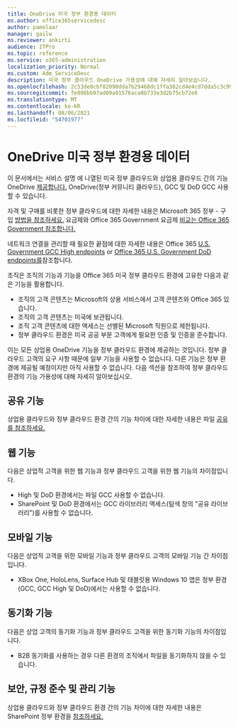 ```yaml
---
title: OneDrive 미국 정부 환경용 데이터
ms.author: office365servicedesc
author: pamelaar
manager: gailw
ms.reviewer: ankirti
audience: ITPro
ms.topic: reference
ms.service: o365-administration
localization_priority: Normal
ms.custom: Adm_ServiceDesc
description: 미국 정부 클라우드 OneDrive 가용성에 대해 자세히 알아보습니다.
ms.openlocfilehash: 2c53de0cbf02090dda7b29468dc1ffa302cd4e4cd7dda5c3c99af6774880623a
ms.sourcegitcommit: fe808bb97ad09a91576aca8b733e3d2b75cb72e6
ms.translationtype: MT
ms.contentlocale: ko-KR
ms.lasthandoff: 08/06/2021
ms.locfileid: "54701977"
---
```

# <a name="onedrive-for-us-government-environments"></a>OneDrive 미국 정부 환경용 데이터

이 문서에서는 서비스 설명 에 나열된 미국 정부 클라우드와 상업용 클라우드 간의 기능 OneDrive [제공합니다.](../../onedrive-for-business-service-description.md) OneDrive(정부 커뮤니티 클라우드), GCC 및 DoD GCC 사용할 수 있습니다. 

자격 및 구매를 비롯한 정부 클라우드에 대한 자세한 내용은 Microsoft 365 정부 - 구입 [방법을 참조하세요.](./microsoft-365-government-how-to-buy.md) 요금제와 Office 365 Government 요금제 [비교는 Office 365 Government 참조합니다.](https://www.microsoft.com/microsoft-365/government/compare-office-365-government-plans?rtc=1#EligibilityRequirements)

네트워크 연결을 관리할 때 필요한 끝점에 대한 자세한 내용은 Office 365 [U.S. Government GCC High endpoints](/office365/enterprise/office-365-u-s-government-gcc-high-endpoints#sharepoint-online-and-onedrive-for-business) or [Office 365 U.S. Government DoD endpoints를](/office365/enterprise/office-365-u-s-government-dod-endpoints#sharepoint-online-and-onedrive-for-business)참조합니다.

조직은 조직의 기능과 기능을 Office 365 미국 정부 클라우드 환경에 고유한 다음과 같은 기능을 활용합니다.

-   조직의 고객 콘텐츠는 Microsoft의 상용 서비스에서 고객 콘텐츠와 Office 365 있습니다.
-   조직의 고객 콘텐츠는 미국에 보관됩니다.
-   조직 고객 콘텐츠에 대한 액세스는 선별된 Microsoft 직원으로 제한됩니다.
-   정부 클라우드 환경은 미국 공공 부문 고객에게 필요한 인증 및 인증을 준수합니다.

이는 모든 상업용 OneDrive 기능을 정부 클라우드 환경에 제공하는 것입니다. 정부 클라우드 고객의 요구 사항 때문에 일부 기능을 사용할 수 없습니다. 다른 기능은 정부 환경에 제공될 예정이지만 아직 사용할 수 없습니다. 다음 섹션을 참조하여 정부 클라우드 환경의 기능 가용성에 대해 자세히 알아보십시오.

## <a name="sharing-features"></a>공유 기능

상업용 클라우드와 정부 클라우드 환경 간의 기능 차이에 대한 자세한 내용은 파일 [공유를 참조하세요.](./gcc-high-and-dod.md#file-sharing)

## <a name="web-features"></a>웹 기능

다음은 상업적 고객을 위한 웹 기능과 정부 클라우드 고객을 위한 웹 기능의 차이점입니다.

- High 및 DoD 환경에서는 파일 GCC 사용할 수 없습니다.
- SharePoint 및 DoD 환경에서는 GCC 라이브러리 액세스(탐색 창의 "공유 라이브러리")를 사용할 수 없습니다.

## <a name="mobile-features"></a>모바일 기능

다음은 상업적 고객을 위한 모바일 기능과 정부 클라우드 고객의 모바일 기능 간 차이점입니다.

- XBox One, HoloLens, Surface Hub 및 태블릿용 Windows 10 앱은 정부 환경(GCC, GCC High 및 DoD)에서는 사용할 수 없습니다.

## <a name="sync-features"></a>동기화 기능

다음은 상업 고객의 동기화 기능과 정부 클라우드 고객을 위한 동기화 기능의 차이점입니다.

- B2B 동기화를 사용하는 경우 다른 환경의 조직에서 파일을 동기화하지 않을 수 있습니다.

## <a name="security-compliance-and-administration-features"></a>보안, 규정 준수 및 관리 기능

상업용 클라우드와 정부 클라우드 환경 간의 기능 차이에 대한 자세한 내용은 SharePoint 정부 환경을 [참조하세요.](sharepoint.md)